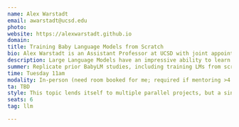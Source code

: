 ```yaml
---
name: Alex Warstadt
email: awarstadt@ucsd.edu
photo: 
website: https://alexwarstadt.github.io
domain: 
title: Training Baby Language Models from Scratch
bio: Alex Warstadt is an Assistant Professor at UCSD with joint appointments in HDSI and the Department of Linguistics. He received his PhD in linguistics in 2022 from NYU under Samuel Bowman, and completed a postdoc in 2024 with Ryan Cotterell. Alex runs UCSD's Learning Meaning and Natural Language Lab (LeMN Lab) which is an interdisciplinary group that uses insights from linguistics to advance and interpret language models and uses advances in machine learning to answer scientific questions about the nature of language.
description: Large Language Models have an impressive ability to learn and use human language, but humans are still the state-of-the-art when it comes to learning language efficiently. We acquire language from 100 million words or less, whereas LLMs are now trained on 10s or *trillions* of words. The BabyLM Challenge (https://babylm.github.io/) is a competition centered around training small "BabyLMs" under constraints inspired by human language learning. The goal of a BabyLM submission is to train a model that learns language as data-efficiently as a human or that simulates properties of human learning and linguistic performance.
summer: Replicate prior BabyLM studies, including training LMs from scratch and evaluating, launching jobs on a UCSD supercomputer cluster such as Nautilus, and tracking training progress and sweeps over several days or weeks using weights and biases.
time: Tuesday 11am
modality: In-person (need room booked for me; required if mentoring >4 students in-person)
ta: TBD
style: This topic lends itself to multiple parallel projects, but a single large project is acceptable as well depending on group size. PhD students in LeMN Lab will be encouraged to co-supervise  projects.
seats: 6
tag: llm

---
```

